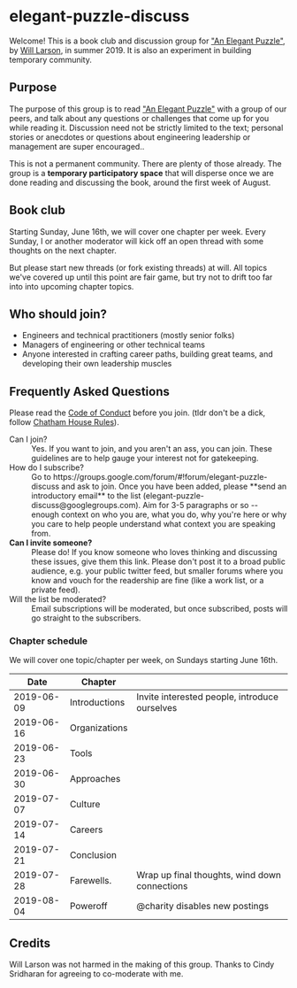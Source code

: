 elegant-puzzle-discuss
=========

Welcome!  This is a book club and discussion group for ["An Elegant Puzzle"](https://lethain.com/elegant-puzzle/), by [Will Larson](https://twitter.com/lethain), in summer 2019.  It is also an experiment in building temporary community.

## Purpose

The purpose of this group is to read ["An Elegant Puzzle"](https://lethain.com/elegant-puzzle/) with a group of our peers, and talk about any questions or challenges that come up for you while reading it.  Discussion need not be strictly limited to the text; personal stories or anecdotes or questions about engineering leadership or management are super encouraged..

This is not a permanent community.  There are plenty of those already.  The group is a **temporary participatory space** that will disperse once we are done reading and discussing the book, around the first week of August.

## Book club

Starting Sunday, June 16th, we will cover one chapter per week.  Every Sunday, I or another moderator will kick off an open thread with some thoughts on the next chapter.  

But please start new threads (or fork existing threads) at will.  All topics we've covered up until this point are fair game, but try not to drift too far into into upcoming chapter topics.

## Who should join?

* Engineers and technical practitioners (mostly senior folks)
* Managers of engineering or other technical teams
* Anyone interested in crafting career paths, building great teams, and developing their own leadership muscles

## Frequently Asked Questions
 
Please read the [Code of Conduct](https://github.com/charity/elegant-puzzle-discuss/edit/master/CODE_OF_CONDUCT.md) before you join.  (tldr don't be a dick, follow [Chatham House Rules](https://en.wikipedia.org/wiki/Chatham_House_Rule)). 

<dl>
  <dt><bold> Can I join?</bold></dt>
  <dd> Yes.  If you want to join, and you aren't an ass, you can join.  These guidelines are to help gauge your interest not for gatekeeping.</dd>
  <dt><bold> How do I subscribe? </bold> </dt>
  <dd> Go to https://groups.google.com/forum/#!forum/elegant-puzzle-discuss and ask to join.  Once you have been added, please **send an introductory email** to the list (elegant-puzzle-discuss@googlegroups.com).  Aim for 3-5 paragraphs or so -- enough context on who you are, what you do, why you're here or why you care to help people understand what context you are speaking from. </dd>
  <dt> <strong> Can I invite someone?</strong> </dt>
  <dd> Please do!  If you know someone who loves thinking and discussing these issues, give them this link.  Please don't post it to a broad public audience, e.g. your public twitter feed, but smaller forums where you know and vouch for the readership are fine (like a work list, or a private feed).</dd>  
  <dt> Will the list be moderated?</dt>
  <dd> Email subscriptions will be moderated, but once subscribed, posts will go straight to the subscribers.</dd>

</dl>

### Chapter schedule

We will cover one topic/chapter per week, on Sundays starting June 16th.

| Date | Chapter |  |
| ---- | --------| ------- |
| 2019-06-09 | Introductions | Invite interested people, introduce ourselves |
| 2019-06-16 | Organizations | |
| 2019-06-23 | Tools | |
| 2019-06-30 | Approaches | |
| 2019-07-07 | Culture | |
| 2019-07-14 | Careers | |
| 2019-07-21 | Conclusion | |
| 2019-07-28 | Farewells. | Wrap up final thoughts, wind down connections | 
| 2019-08-04 | Poweroff | @charity disables new postings 

## Credits

Will Larson was not harmed in the making of this group.  Thanks to Cindy Sridharan for agreeing to co-moderate with me.
 
